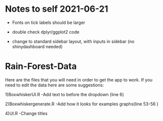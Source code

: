 # Notes to self 2021-06-21

-  Fonts on tick labels should be larger

-  double check dplyr/ggplot2 code

-  change to standard sidebar layout, with inputs in sidebar (no shinydashboard needed)


# Rain-Forest-Data

Here are the files that you will need in order to get the app to work.
 If you need to edit the data here are some suggestions:
	
  1)BoxwhiskerUI.R
   -Add text to before the dropdown (line 6)
   
   
   2)Boxwhiskergenerate.R
    -Add how it looks for examples graphs(line 53-56 )
      
      
   4)UI.R
     -Change titles 
   
   
   
    
